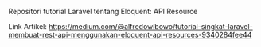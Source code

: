 Repositori tutorial Laravel tentang Eloquent: API Resource

Link Artikel:
https://medium.com/@alfredowibowo/tutorial-singkat-laravel-membuat-rest-api-menggunakan-eloquent-api-resources-9340284fee44
